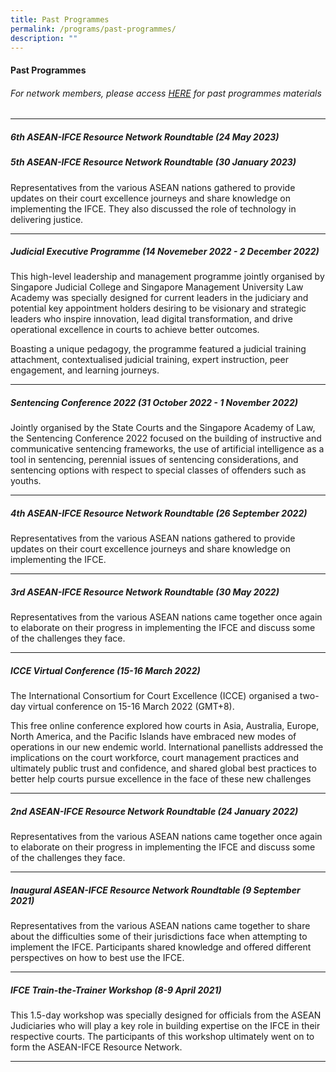 ```yaml
---
title: Past Programmes
permalink: /programs/past-programmes/
description: ""
---
```

#### **Past Programmes**
###### For network members, please access  [HERE](https://tinyurl.com/ASEAN-IFCE-Network-Materials) for past programmes materials

---


##### 6th ASEAN-IFCE Resource Network Roundtable (24 May 2023)



##### 5th ASEAN-IFCE Resource Network Roundtable (30 January 2023)

Representatives from the various ASEAN nations gathered to provide updates on their court excellence journeys and share knowledge on implementing the IFCE. They also discussed the role of technology in delivering justice.

---

##### Judicial Executive Programme (14 Novemeber 2022 - 2 December 2022)

This high-level leadership and management programme jointly organised by Singapore Judicial College and Singapore Management University Law Academy was specially designed for current leaders in the judiciary and potential key appointment holders desiring to be visionary and strategic leaders who inspire innovation, lead digital transformation, and drive operational excellence in courts to achieve better outcomes.

Boasting a unique pedagogy, the programme featured a judicial training attachment, contextualised judicial training, expert instruction, peer engagement, and learning journeys.

---

##### Sentencing Conference 2022 (31 October 2022 - 1 November 2022)

Jointly organised by the State Courts and the Singapore Academy of Law, the Sentencing Conference 2022 focused on the building of instructive and communicative sentencing frameworks, the use of artificial intelligence as a tool in sentencing, perennial issues of sentencing considerations, and sentencing options with respect to special classes of offenders such as youths.

---

##### 4th ASEAN-IFCE Resource Network Roundtable (26 September 2022)

Representatives from the various ASEAN nations gathered to provide updates on their court excellence journeys and share knowledge on implementing the IFCE.

---

##### 3rd ASEAN-IFCE Resource Network Roundtable (30 May 2022)

Representatives from the various ASEAN nations came together once again to elaborate on their progress in implementing the IFCE and discuss some of the challenges they face.

---

##### ICCE Virtual Conference (15-16 March 2022)

The International Consortium for Court Excellence (ICCE) organised a two-day virtual conference on 15-16 March 2022 (GMT+8).

This free online conference explored how courts in Asia, Australia, Europe, North America, and the Pacific Islands have embraced new modes of operations in our new endemic world. International panellists addressed the implications on the court workforce, court management practices and ultimately public trust and confidence, and shared global best practices to better help courts pursue excellence in the face of these new challenges

---

##### 2nd ASEAN-IFCE Resource Network Roundtable (24 January 2022)

Representatives from the various ASEAN nations came together once again to elaborate on their progress in implementing the IFCE and discuss some of the challenges they face.

---

##### Inaugural ASEAN-IFCE Resource Network Roundtable (9 September 2021)

Representatives from the various ASEAN nations came together to share about the difficulties some of their jurisdictions face when attempting to implement the IFCE. Participants shared knowledge and offered different perspectives on how to best use the IFCE.

---

##### IFCE Train-the-Trainer Workshop (8-9 April 2021)

This 1.5-day workshop was specially designed for officials from the ASEAN Judiciaries who will play a key role in building expertise on the IFCE in their respective courts. The participants of this workshop ultimately went on to form the ASEAN-IFCE Resource Network.

---